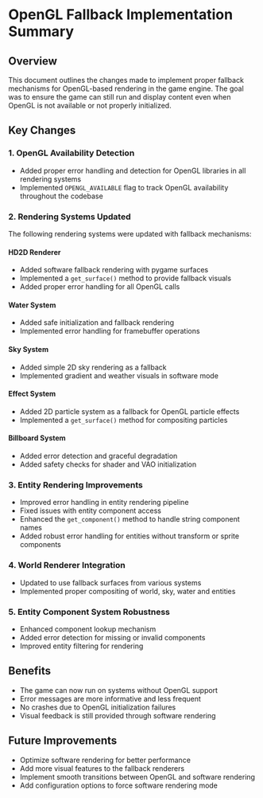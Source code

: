 # OpenGL Fallback Implementation Summary

## Overview
This document outlines the changes made to implement proper fallback mechanisms for OpenGL-based rendering in the game engine. The goal was to ensure the game can still run and display content even when OpenGL is not available or not properly initialized.

## Key Changes

### 1. OpenGL Availability Detection
- Added proper error handling and detection for OpenGL libraries in all rendering systems
- Implemented `OPENGL_AVAILABLE` flag to track OpenGL availability throughout the codebase

### 2. Rendering Systems Updated
The following rendering systems were updated with fallback mechanisms:

#### HD2D Renderer
- Added software fallback rendering with pygame surfaces
- Implemented a `get_surface()` method to provide fallback visuals
- Added proper error handling for all OpenGL calls

#### Water System
- Added safe initialization and fallback rendering
- Implemented error handling for framebuffer operations

#### Sky System
- Added simple 2D sky rendering as a fallback
- Implemented gradient and weather visuals in software mode

#### Effect System
- Added 2D particle system as a fallback for OpenGL particle effects
- Implemented a `get_surface()` method for compositing particles

#### Billboard System
- Added error detection and graceful degradation
- Added safety checks for shader and VAO initialization

### 3. Entity Rendering Improvements
- Improved error handling in entity rendering pipeline
- Fixed issues with entity component access
- Enhanced the `get_component()` method to handle string component names
- Added robust error handling for entities without transform or sprite components

### 4. World Renderer Integration
- Updated to use fallback surfaces from various systems
- Implemented proper compositing of world, sky, water and entities

### 5. Entity Component System Robustness
- Enhanced component lookup mechanism
- Added error detection for missing or invalid components
- Improved entity filtering for rendering

## Benefits
- The game can now run on systems without OpenGL support
- Error messages are more informative and less frequent
- No crashes due to OpenGL initialization failures
- Visual feedback is still provided through software rendering

## Future Improvements
- Optimize software rendering for better performance
- Add more visual features to the fallback renderers
- Implement smooth transitions between OpenGL and software rendering
- Add configuration options to force software rendering mode 